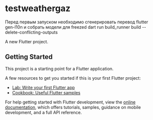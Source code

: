 # testweathergaz

Перед первым запуском необходимо сгенерировать перевод 
flutter gen-l10n
и собрать модели для freezed
dart run build_runner build --delete-conflicting-outputs

A new Flutter project.

## Getting Started

This project is a starting point for a Flutter application.

A few resources to get you started if this is your first Flutter project:

- [Lab: Write your first Flutter app](https://docs.flutter.dev/get-started/codelab)
- [Cookbook: Useful Flutter samples](https://docs.flutter.dev/cookbook)

For help getting started with Flutter development, view the
[online documentation](https://docs.flutter.dev/), which offers tutorials,
samples, guidance on mobile development, and a full API reference.
